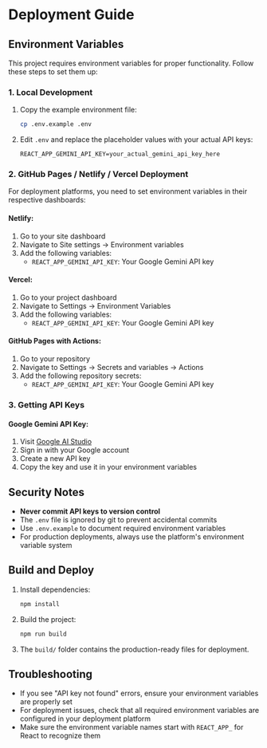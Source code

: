 # Deployment Guide

## Environment Variables

This project requires environment variables for proper functionality. Follow these steps to set them up:

### 1. Local Development

1. Copy the example environment file:
   ```bash
   cp .env.example .env
   ```

2. Edit `.env` and replace the placeholder values with your actual API keys:
   ```env
   REACT_APP_GEMINI_API_KEY=your_actual_gemini_api_key_here
   ```

### 2. GitHub Pages / Netlify / Vercel Deployment

For deployment platforms, you need to set environment variables in their respective dashboards:

#### Netlify:
1. Go to your site dashboard
2. Navigate to Site settings → Environment variables
3. Add the following variables:
   - `REACT_APP_GEMINI_API_KEY`: Your Google Gemini API key

#### Vercel:
1. Go to your project dashboard
2. Navigate to Settings → Environment Variables
3. Add the following variables:
   - `REACT_APP_GEMINI_API_KEY`: Your Google Gemini API key

#### GitHub Pages with Actions:
1. Go to your repository
2. Navigate to Settings → Secrets and variables → Actions
3. Add the following repository secrets:
   - `REACT_APP_GEMINI_API_KEY`: Your Google Gemini API key

### 3. Getting API Keys

#### Google Gemini API Key:
1. Visit [Google AI Studio](https://makersuite.google.com/app/apikey)
2. Sign in with your Google account
3. Create a new API key
4. Copy the key and use it in your environment variables

## Security Notes

- **Never commit API keys to version control**
- The `.env` file is ignored by git to prevent accidental commits
- Use `.env.example` to document required environment variables
- For production deployments, always use the platform's environment variable system

## Build and Deploy

1. Install dependencies:
   ```bash
   npm install
   ```

2. Build the project:
   ```bash
   npm run build
   ```

3. The `build/` folder contains the production-ready files for deployment.

## Troubleshooting

- If you see "API key not found" errors, ensure your environment variables are properly set
- For deployment issues, check that all required environment variables are configured in your deployment platform
- Make sure the environment variable names start with `REACT_APP_` for React to recognize them
